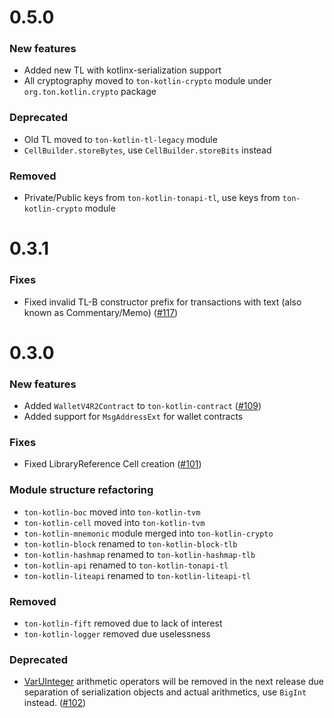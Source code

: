 # 0.5.0

### New features

- Added new TL with kotlinx-serialization support
- All cryptography moved to `ton-kotlin-crypto` module under `org.ton.kotlin.crypto` package

### Deprecated

- Old TL moved to `ton-kotlin-tl-legacy` module
- `CellBuilder.storeBytes`, use `CellBuilder.storeBits` instead

### Removed

- Private/Public keys from `ton-kotlin-tonapi-tl`, use keys from `ton-kotlin-crypto` module

# 0.3.1

### Fixes

* Fixed invalid TL-B constructor prefix for transactions with text (also known as
  Commentary/Memo)  ([#117](https://github.com/ton-community/ton-kotlin/pull/117))

# 0.3.0

### New features

- Added `WalletV4R2Contract` to `ton-kotlin-contract` ([#109](https://github.com/ton-community/ton-kotlin/issues/109))
- Added support for `MsgAddressExt` for wallet contracts

### Fixes

- Fixed LibraryReference Cell creation ([#101](https://github.com/ton-community/ton-kotlin/issues/101))

### Module structure refactoring

- `ton-kotlin-boc` moved into `ton-kotlin-tvm`
- `ton-kotlin-cell` moved into `ton-kotlin-tvm`
- `ton-kotlin-mnemonic` module merged into `ton-kotlin-crypto`
- `ton-kotlin-block` renamed to `ton-kotlin-block-tlb`
- `ton-kotlin-hashmap` renamed to `ton-kotlin-hashmap-tlb`
- `ton-kotlin-api` renamed to `ton-kotlin-tonapi-tl`
- `ton-kotlin-liteapi` renamed to `ton-kotlin-liteapi-tl`

### Removed

- `ton-kotlin-fift` removed due to lack of interest
- `ton-kotlin-logger` removed due uselessness

### Deprecated

- [VarUInteger](https://github.com/ton-community/ton-kotlin/blob/main/ton-kotlin-block/src/commonMain/kotlin/org/ton/block/VarUInteger.kt#L18)
  arithmetic operators will be removed in the next release due separation of serialization objects
  and actual arithmetics, use `BigInt` instead. ([#102](https://github.com/ton-community/ton-kotlin/issues/102))
